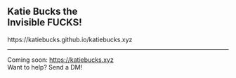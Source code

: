 <h2>Katie Bucks the</br>
  Invisible FUCKS!</h2>
https://katiebucks.github.io/katiebucks.xyz

---

Coming soon: https://katiebucks.xyz</br>
Want to help? Send a DM!
